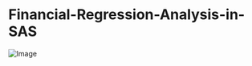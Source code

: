 # Financial-Regression-Analysis-in-SAS

![Image](https://upload.wikimedia.org/wikipedia/commons/a/a2/ROC_Ministry_of_the_Interior_Logo.svg)
